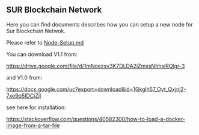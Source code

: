 ## SUR Blockchain Network ##

Here you can find documents describes how you can setup a new node for Sur Blockchain Netwok.

Please refer to [Node-Setup.md](Node-Setup.md)

You can download V1.1 from:

https://drive.google.com/file/d/1mNoezsv3K7DLDA2iZmssNhhsiRQlgr-3

and V1.0 from:

https://docs.google.com/uc?export=download&id=1Gkglh57_Ovt_Qxjnj2-7xe9q5IDCjZjl

see here for installation:

https://stackoverflow.com/questions/40582300/how-to-load-a-docker-image-from-a-tar-file
